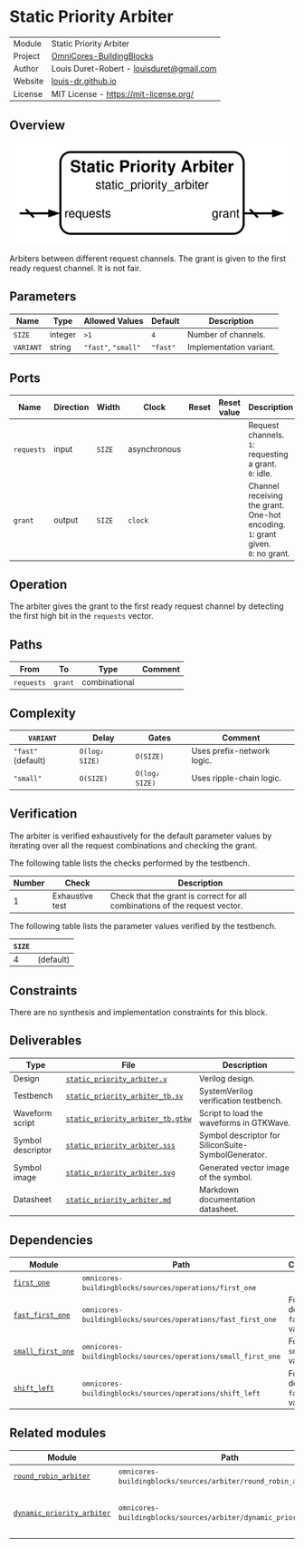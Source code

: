 # Static Priority Arbiter

|         |                                                                                  |
| ------- | -------------------------------------------------------------------------------- |
| Module  | Static Priority Arbiter                                                          |
| Project | [OmniCores-BuildingBlocks](https://github.com/Louis-DR/OmniCores-BuildingBlocks) |
| Author  | Louis Duret-Robert - [louisduret@gmail.com](mailto:louisduret@gmail.com)         |
| Website | [louis-dr.github.io](https://louis-dr.github.io)                                 |
| License | MIT License - https://mit-license.org/                                           |

## Overview

![static_priority_arbiter](static_priority_arbiter.svg)

Arbiters between different request channels. The grant is given to the first ready request channel. It is not fair.

## Parameters

| Name      | Type    | Allowed Values      | Default  | Description             |
| --------- | ------- | ------------------- | -------- | ----------------------- |
| `SIZE`    | integer | `>1`                | `4`      | Number of channels.     |
| `VARIANT` | string  | `"fast"`, `"small"` | `"fast"` | Implementation variant. |

## Ports

| Name       | Direction | Width  | Clock        | Reset | Reset value | Description                                                                             |
| ---------- | --------- | ------ | ------------ | ----- | ----------- | --------------------------------------------------------------------------------------- |
| `requests` | input     | `SIZE` | asynchronous |       |             | Request channels.<br/>`1`: requesting a grant.<br/>`0`: idle.                           |
| `grant`    | output    | `SIZE` | `clock`      |       |             | Channel receiving the grant. One-hot encoding.<br/>`1`: grant given.<br/>`0`: no grant. |

## Operation

The arbiter gives the grant to the first ready request channel by detecting the first high bit in the `requests` vector.

## Paths

| From       | To      | Type          | Comment |
| ---------- | ------- | ------------- | ------- |
| `requests` | `grant` | combinational |         |

## Complexity

| `VARIANT`          | Delay          | Gates          | Comment                    |
| ------------------ | -------------- | -------------- | -------------------------- |
| `"fast"` (default) | `O(log₂ SIZE)` | `O(SIZE)`      | Uses prefix-network logic. |
| `"small"`          | `O(SIZE)`      | `O(log₂ SIZE)` | Uses ripple-chain logic.   |

## Verification

The arbiter is verified exhaustively for the default parameter values by iterating over all the request combinations and checking the grant.

The following table lists the checks performed by the testbench.

| Number | Check           | Description                                                                 |
| ------ | --------------- | --------------------------------------------------------------------------- |
| 1      | Exhaustive test | Check that the grant is correct for all combinations of the request vector. |

The following table lists the parameter values verified by the testbench.

| `SIZE` |           |
| ------ | --------- |
| 4      | (default) |

## Constraints

There are no synthesis and implementation constraints for this block.

## Deliverables

| Type              | File                                                                 | Description                                         |
| ----------------- | -------------------------------------------------------------------- | --------------------------------------------------- |
| Design            | [`static_priority_arbiter.v`](static_priority_arbiter.v)             | Verilog design.                                     |
| Testbench         | [`static_priority_arbiter_tb.sv`](static_priority_arbiter_tb.sv)     | SystemVerilog verification testbench.               |
| Waveform script   | [`static_priority_arbiter_tb.gtkw`](static_priority_arbiter_tb.gtkw) | Script to load the waveforms in GTKWave.            |
| Symbol descriptor | [`static_priority_arbiter.sss`](static_priority_arbiter.sss)         | Symbol descriptor for SiliconSuite-SymbolGenerator. |
| Symbol image      | [`static_priority_arbiter.svg`](static_priority_arbiter.svg)         | Generated vector image of the symbol.               |
| Datasheet         | [`static_priority_arbiter.md`](static_priority_arbiter.md)           | Markdown documentation datasheet.                   |

## Dependencies

| Module                                                                   | Path                                                          | Comment                         |
| ------------------------------------------------------------------------ | ------------------------------------------------------------- | ------------------------------- |
| [`first_one`](../../operations/first_one/first_one.md)                   | `omnicores-buildingblocks/sources/operations/first_one`       |                                 |
| [`fast_first_one`](../../operations/fast_first_one/fast_first_one.md)    | `omnicores-buildingblocks/sources/operations/fast_first_one`  | For the default `fast` variant. |
| [`small_first_one`](../../operations/small_first_one/small_first_one.md) | `omnicores-buildingblocks/sources/operations/small_first_one` | For the `small` variant.        |
| [`shift_left`](../../operations/shift_left/shift_left.md)                | `omnicores-buildingblocks/sources/operations/shift_left`      | For the default `fast` variant. |

## Related modules

| Module                                                                                | Path                                                                | Comment                                    |
| ------------------------------------------------------------------------------------- | ------------------------------------------------------------------- | ------------------------------------------ |
| [`round_robin_arbiter`](../round_robin_arbiter/round_robin_arbiter.md)                | `omnicores-buildingblocks/sources/arbiter/round_robin_arbiter`      | Fair arbiter.                              |
| [`dynamic_priority_arbiter`](../dynamic_priority_arbiter/dynamic_priority_arbiter.md) | `omnicores-buildingblocks/sources/arbiter/dynamic_priority_arbiter` | Arbiter with per-channel dynamic priority. |
